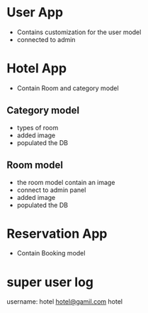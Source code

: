 # User App

- Contains customization for the user model
- connected to admin

# Hotel App

- Contain Room and category model


## Category model

- types of room
- added image
- populated the DB

## Room model

- the room model contain an image
- connect to  admin panel
- added image
- populated the DB

# Reservation App

- Contain Booking model


# super user log

username: hotel hotel@gamil.com hotel